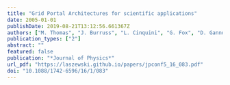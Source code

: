 ```yaml
---
title: "Grid Portal Architectures for scientific applications"
date: 2005-01-01
publishDate: 2019-08-21T13:12:56.661367Z
authors: ["M. Thomas", "J. Burruss", "L. Cinquini", "G. Fox", "D. Gannon", "L. Glilbert", "Gregor von Laszewski", "K. Jackson", "D. Middleton", "R. Moore", "M. Pierce", "B. Plale", "A. Rajasekar", "R. Regno", "E. Roberts", "D. Schissel", "A. Seth", "W. Schroeder"]
publication_types: ["2"]
abstract: ""
featured: false
publication: "*Journal of Physics*"
url_pdf: "https://laszewski.github.io/papers/jpconf5_16_083.pdf"
doi: "10.1088/1742-6596/16/1/083"
---
```


